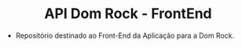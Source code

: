 <p align="center">
<h1 align="center"> API Dom Rock - FrontEnd </h1>

 - Repositório destinado ao Front-End da Aplicação para a Dom Rock.

